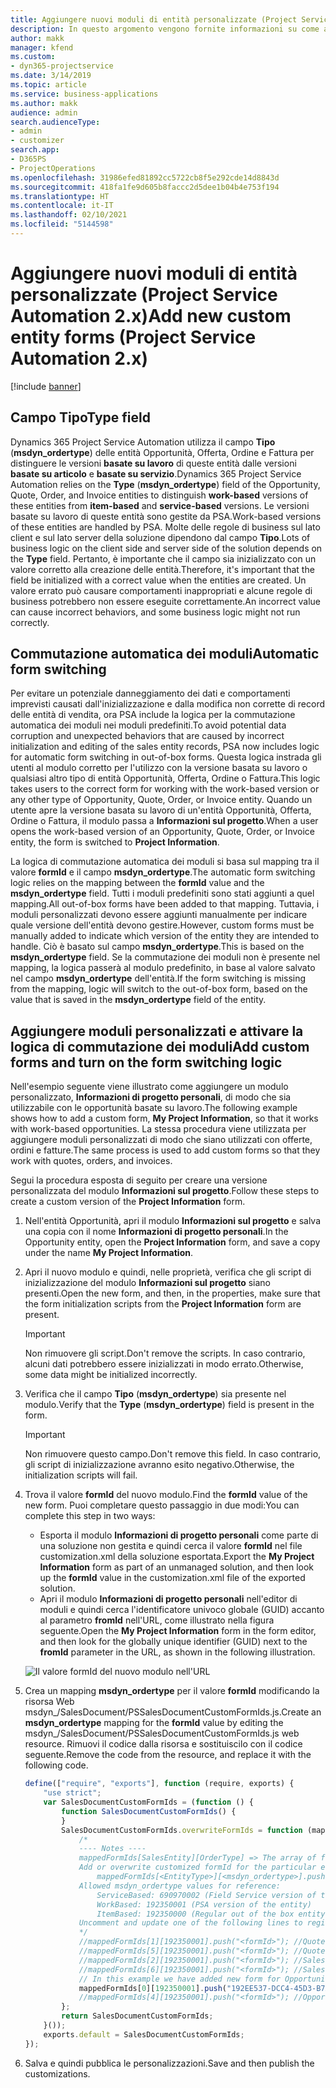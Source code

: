 ```yaml
---
title: Aggiungere nuovi moduli di entità personalizzate (Project Service Automation 2.x)
description: In questo argomento vengono fornite informazioni su come aggiungere moduli di entità personalizzate per opportunità, offerte, ordini o fatture in Dynamics 365 Project Service Automation 2.x.
author: makk
manager: kfend
ms.custom:
- dyn365-projectservice
ms.date: 3/14/2019
ms.topic: article
ms.service: business-applications
ms.author: makk
audience: admin
search.audienceType:
- admin
- customizer
search.app:
- D365PS
- ProjectOperations
ms.openlocfilehash: 31986efed81892cc5722cb8f5e292cde14d8843d
ms.sourcegitcommit: 418fa1fe9d605b8faccc2d5dee1b04b4e753f194
ms.translationtype: HT
ms.contentlocale: it-IT
ms.lasthandoff: 02/10/2021
ms.locfileid: "5144598"
---
```

# <a name="add-new-custom-entity-forms-project-service-automation-2x"></a><span data-ttu-id="5bf58-103">Aggiungere nuovi moduli di entità personalizzate (Project Service Automation 2.x)</span><span class="sxs-lookup"><span data-stu-id="5bf58-103">Add new custom entity forms (Project Service Automation 2.x)</span></span>

[!include [banner](../../includes/psa-now-project-operations.md)]

## <a name="type-field"></a><span data-ttu-id="5bf58-104">Campo Tipo</span><span class="sxs-lookup"><span data-stu-id="5bf58-104">Type field</span></span> 

<span data-ttu-id="5bf58-105">Dynamics 365 Project Service Automation utilizza il campo **Tipo** (**msdyn\_ordertype**) delle entità Opportunità, Offerta, Ordine e Fattura per distinguere le versioni **basate su lavoro** di queste entità dalle versioni **basate su articolo** e **basate su servizio**.</span><span class="sxs-lookup"><span data-stu-id="5bf58-105">Dynamics 365 Project Service Automation relies on the **Type** (**msdyn\_ordertype**) field of the Opportunity, Quote, Order, and Invoice entities to distinguish **work-based** versions of these entities from **item-based** and **service-based** versions.</span></span> <span data-ttu-id="5bf58-106">Le versioni basate su lavoro di queste entità sono gestite da PSA.</span><span class="sxs-lookup"><span data-stu-id="5bf58-106">Work-based versions of these entities are handled by PSA.</span></span> <span data-ttu-id="5bf58-107">Molte delle regole di business sul lato client e sul lato server della soluzione dipendono dal campo **Tipo**.</span><span class="sxs-lookup"><span data-stu-id="5bf58-107">Lots of business logic on the client side and server side of the solution depends on the **Type** field.</span></span> <span data-ttu-id="5bf58-108">Pertanto, è importante che il campo sia inizializzato con un valore corretto alla creazione delle entità.</span><span class="sxs-lookup"><span data-stu-id="5bf58-108">Therefore, it's important that the field be initialized with a correct value when the entities are created.</span></span> <span data-ttu-id="5bf58-109">Un valore errato può causare comportamenti inappropriati e alcune regole di business potrebbero non essere eseguite correttamente.</span><span class="sxs-lookup"><span data-stu-id="5bf58-109">An incorrect value can cause incorrect behaviors, and some business logic might not run correctly.</span></span>

## <a name="automatic-form-switching"></a><span data-ttu-id="5bf58-110">Commutazione automatica dei moduli</span><span class="sxs-lookup"><span data-stu-id="5bf58-110">Automatic form switching</span></span>

<span data-ttu-id="5bf58-111">Per evitare un potenziale danneggiamento dei dati e comportamenti imprevisti causati dall'inizializzazione e dalla modifica non corrette di record delle entità di vendita, ora PSA include la logica per la commutazione automatica dei moduli nei moduli predefiniti.</span><span class="sxs-lookup"><span data-stu-id="5bf58-111">To avoid potential data corruption and unexpected behaviors that are caused by incorrect initialization and editing of the sales entity records, PSA now includes logic for automatic form switching in out-of-box forms.</span></span> <span data-ttu-id="5bf58-112">Questa logica instrada gli utenti al modulo corretto per l'utilizzo con la versione basata su lavoro o qualsiasi altro tipo di entità Opportunità, Offerta, Ordine o Fattura.</span><span class="sxs-lookup"><span data-stu-id="5bf58-112">This logic takes users to the correct form for working with the work-based version or any other type of Opportunity, Quote, Order, or Invoice entity.</span></span> <span data-ttu-id="5bf58-113">Quando un utente apre la versione basata su lavoro di un'entità Opportunità, Offerta, Ordine o Fattura, il modulo passa a **Informazioni sul progetto**.</span><span class="sxs-lookup"><span data-stu-id="5bf58-113">When a user opens the work-based version of an Opportunity, Quote, Order, or Invoice entity, the form is switched to **Project Information**.</span></span>

<span data-ttu-id="5bf58-114">La logica di commutazione automatica dei moduli si basa sul mapping tra il valore **formId** e il campo **msdyn\_ordertype**.</span><span class="sxs-lookup"><span data-stu-id="5bf58-114">The automatic form switching logic relies on the mapping between the **formId** value and the **msdyn\_ordertype** field.</span></span> <span data-ttu-id="5bf58-115">Tutti i moduli predefiniti sono stati aggiunti a quel mapping.</span><span class="sxs-lookup"><span data-stu-id="5bf58-115">All out-of-box forms have been added to that mapping.</span></span> <span data-ttu-id="5bf58-116">Tuttavia, i moduli personalizzati devono essere aggiunti manualmente per indicare quale versione dell'entità devono gestire.</span><span class="sxs-lookup"><span data-stu-id="5bf58-116">However, custom forms must be manually added to indicate which version of the entity they are intended to handle.</span></span> <span data-ttu-id="5bf58-117">Ciò è basato sul campo **msdyn\_ordertype**.</span><span class="sxs-lookup"><span data-stu-id="5bf58-117">This is based on the **msdyn\_ordertype** field.</span></span> <span data-ttu-id="5bf58-118">Se la commutazione dei moduli non è presente nel mapping, la logica passerà al modulo predefinito, in base al valore salvato nel campo **msdyn\_ordertype** dell'entità.</span><span class="sxs-lookup"><span data-stu-id="5bf58-118">If the form switching is missing from the mapping, logic will switch to the out-of-box form, based on the value that is saved in the **msdyn\_ordertype** field of the entity.</span></span>

## <a name="add-custom-forms-and-turn-on-the-form-switching-logic"></a><span data-ttu-id="5bf58-119">Aggiungere moduli personalizzati e attivare la logica di commutazione dei moduli</span><span class="sxs-lookup"><span data-stu-id="5bf58-119">Add custom forms and turn on the form switching logic</span></span>

<span data-ttu-id="5bf58-120">Nell'esempio seguente viene illustrato come aggiungere un modulo personalizzato, **Informazioni di progetto personali**, di modo che sia utilizzabile con le opportunità basate su lavoro.</span><span class="sxs-lookup"><span data-stu-id="5bf58-120">The following example shows how to add a custom form, **My Project Information**, so that it works with work-based opportunities.</span></span> <span data-ttu-id="5bf58-121">La stessa procedura viene utilizzata per aggiungere moduli personalizzati di modo che siano utilizzati con offerte, ordini e fatture.</span><span class="sxs-lookup"><span data-stu-id="5bf58-121">The same process is used to add custom forms so that they work with quotes, orders, and invoices.</span></span>

<span data-ttu-id="5bf58-122">Segui la procedura esposta di seguito per creare una versione personalizzata del modulo **Informazioni sul progetto**.</span><span class="sxs-lookup"><span data-stu-id="5bf58-122">Follow these steps to create a custom version of the **Project Information** form.</span></span>

1. <span data-ttu-id="5bf58-123">Nell'entità Opportunità, apri il modulo **Informazioni sul progetto** e salva una copia con il nome **Informazioni di progetto personali**.</span><span class="sxs-lookup"><span data-stu-id="5bf58-123">In the Opportunity entity, open the **Project Information** form, and save a copy under the name **My Project Information**.</span></span>
2. <span data-ttu-id="5bf58-124">Apri il nuovo modulo e quindi, nelle proprietà, verifica che gli script di inizializzazione del modulo **Informazioni sul progetto** siano presenti.</span><span class="sxs-lookup"><span data-stu-id="5bf58-124">Open the new form, and then, in the properties, make sure that the form initialization scripts from the **Project Information** form are present.</span></span> 

    > [!IMPORTANT]
    > <span data-ttu-id="5bf58-125">Non rimuovere gli script.</span><span class="sxs-lookup"><span data-stu-id="5bf58-125">Don't remove the scripts.</span></span> <span data-ttu-id="5bf58-126">In caso contrario, alcuni dati potrebbero essere inizializzati in modo errato.</span><span class="sxs-lookup"><span data-stu-id="5bf58-126">Otherwise, some data might be initialized incorrectly.</span></span>

3. <span data-ttu-id="5bf58-127">Verifica che il campo **Tipo** (**msdyn\_ordertype**) sia presente nel modulo.</span><span class="sxs-lookup"><span data-stu-id="5bf58-127">Verify that the **Type** (**msdyn\_ordertype**) field is present in the form.</span></span> 

    > [!IMPORTANT]
    > <span data-ttu-id="5bf58-128">Non rimuovere questo campo.</span><span class="sxs-lookup"><span data-stu-id="5bf58-128">Don't remove this field.</span></span> <span data-ttu-id="5bf58-129">In caso contrario, gli script di inizializzazione avranno esito negativo.</span><span class="sxs-lookup"><span data-stu-id="5bf58-129">Otherwise, the initialization scripts will fail.</span></span>

4. <span data-ttu-id="5bf58-130">Trova il valore **formId** del nuovo modulo.</span><span class="sxs-lookup"><span data-stu-id="5bf58-130">Find the **formId** value of the new form.</span></span> <span data-ttu-id="5bf58-131">Puoi completare questo passaggio in due modi:</span><span class="sxs-lookup"><span data-stu-id="5bf58-131">You can complete this step in two ways:</span></span>

    - <span data-ttu-id="5bf58-132">Esporta il modulo **Informazioni di progetto personali** come parte di una soluzione non gestita e quindi cerca il valore **formId** nel file customization.xml della soluzione esportata.</span><span class="sxs-lookup"><span data-stu-id="5bf58-132">Export the **My Project Information** form as part of an unmanaged solution, and then look up the **formId** value in the customization.xml file of the exported solution.</span></span>
    - <span data-ttu-id="5bf58-133">Apri il modulo **Informazioni di progetto personali** nell'editor di moduli e quindi cerca l'identificatore univoco globale (GUID) accanto al parametro **fromId** nell'URL, come illustrato nella figura seguente.</span><span class="sxs-lookup"><span data-stu-id="5bf58-133">Open the **My Project Information** form in the form editor, and then look for the globally unique identifier (GUID) next to the **fromId** parameter in the URL, as shown in the following illustration.</span></span>

    ![Il valore formId del nuovo modulo nell'URL](media/how-to-add-custom-forms-in-v2.0.png)

5. <span data-ttu-id="5bf58-135">Crea un mapping **msdyn\_ordertype** per il valore **formId** modificando la risorsa Web msdyn\_/SalesDocument/PSSalesDocumentCustomFormIds.js.</span><span class="sxs-lookup"><span data-stu-id="5bf58-135">Create an **msdyn\_ordertype** mapping for the **formId** value by editing the msdyn\_/SalesDocument/PSSalesDocumentCustomFormIds.js web resource.</span></span> <span data-ttu-id="5bf58-136">Rimuovi il codice dalla risorsa e sostituiscilo con il codice seguente.</span><span class="sxs-lookup"><span data-stu-id="5bf58-136">Remove the code from the resource, and replace it with the following code.</span></span>

    ```javascript
    define(["require", "exports"], function (require, exports) {
        "use strict";
        var SalesDocumentCustomFormIds = (function () {
            function SalesDocumentCustomFormIds() {
            }
            SalesDocumentCustomFormIds.overwriteFormIds = function (mappedFormIds) {
                /*
                ---- Notes ----
                mappedFormIds[SalesEntity][OrderType] => The array of forms IDs that support particular entity and order type
                Add or overwrite customized formId for the particular entity and order type by calling:
                    mappedFormIds[<EntityType>][<msdyn_ordertype>].push("<formId>");
                Allowed msdyn_ordertype values for reference:
                    ServiceBased: 690970002 (Field Service version of the entity)
                    WorkBased: 192350001 (PSA version of the entity)
                    ItemBased: 192350000 (Regular out of the box entity)
                Uncomment and update one of the following lines to register custom PSA form for required entity:
                */      
                //mappedFormIds[1][192350001].push("<formId>"); //Quote
                //mappedFormIds[5][192350001].push("<formId>"); //Quote Line
                //mappedFormIds[2][192350001].push("<formId>"); //Sales Order
                //mappedFormIds[6][192350001].push("<formId>"); //Sales Order Line
                // In this example we have added new form for Opportunity
                mappedFormIds[0][192350001].push("192EE537-DCC4-45D3-B7AF-EA694B9113D2"); //Opportunity
                //mappedFormIds[4][192350001].push("<formId>"); //Opportunity Line
            };
            return SalesDocumentCustomFormIds;
        }());
        exports.default = SalesDocumentCustomFormIds;
    });
    ```

6. <span data-ttu-id="5bf58-137">Salva e quindi pubblica le personalizzazioni.</span><span class="sxs-lookup"><span data-stu-id="5bf58-137">Save and then publish the customizations.</span></span>
